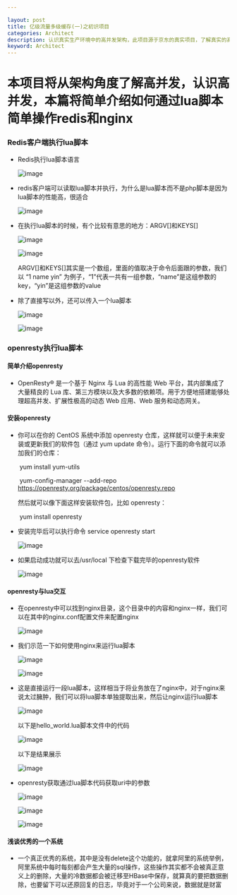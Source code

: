 ```yaml
---

layout: post
title: 亿级流量多级缓存(一)之初识项目
categories: Architect
description: 认识真实生产环境中的高并发架构，此项目源于京东的真实项目，了解真实的高并发架构的特点，体会从无到有构建一个高并发架构的感受
keyword: Architect
---
```


本项目将从架构角度了解高并发，认识高并发，本篇将简单介绍如何通过lua脚本简单操作redis和nginx
======

### Redis客户端执行lua脚本

- Redis执行lua脚本语言

  ![image](\images\posts\Architect\2021-2-28-亿级流量多级缓存(一)之初识项目-1.jpg)

- redis客户端可以读取lua脚本并执行，为什么是lua脚本而不是php脚本是因为lua脚本的性能高，很适合

  ![image](\images\posts\Architect\2021-2-28-亿级流量多级缓存(一)之初识项目-2.jpg)

- 在执行lua脚本的时候，有个比较有意思的地方：ARGV[]和KEYS[]

  ![image](\images\posts\Architect\2021-2-28-亿级流量多级缓存(一)之初识项目-3.jpg)

  ![image](\images\posts\Architect\2021-2-28-亿级流量多级缓存(一)之初识项目-4.jpg)

  ARGV[]和KEYS[]其实是一个数组，里面的值取决于命令后面跟的参数，我们以 “1 name yin” 为例子，“1”代表一共有一组参数，“name”是这组参数的key，“yin”是这组参数的value

- 除了直接写以外，还可以传入一个lua脚本

  ![image](\images\posts\Architect\2021-2-28-亿级流量多级缓存(一)之初识项目-5.jpg)

  ![image](\images\posts\Architect\2021-2-28-亿级流量多级缓存(一)之初识项目-6.jpg)

### openresty执行lua脚本

#### 简单介绍openresty

- OpenResty® 是一个基于 Nginx 与 Lua 的高性能 Web 平台，其内部集成了大量精良的 Lua 库、第三方模块以及大多数的依赖项。用于方便地搭建能够处理超高并发、扩展性极高的动态 Web 应用、Web 服务和动态网关。

#### 安装openresty

- 你可以在你的 CentOS 系统中添加 openresty 仓库，这样就可以便于未来安装或更新我们的软件包（通过 yum update 命令）。运行下面的命令就可以添加我们的仓库：

  ​     yum install yum-utils

  ​     yum-config-manager --add-repo https://openresty.org/package/centos/openresty.repo

  然后就可以像下面这样安装软件包，比如 openresty：

  ​     yum install openresty

- 安装完毕后可以执行命令 service  openresty  start

  ![image](\images\posts\Architect\2021-2-28-亿级流量多级缓存(一)之初识项目-7.jpg)

- 如果启动成功就可以去/usr/local 下检查下载完毕的openresty软件

  ![image](\images\posts\Architect\2021-2-28-亿级流量多级缓存(一)之初识项目-8.jpg)

#### openresty与lua交互

- 在openresty中可以找到nginx目录，这个目录中的内容和nginx一样，我们可以在其中的nginx.conf配置文件来配置nginx

  ![image](\images\posts\Architect\2021-2-28-亿级流量多级缓存(一)之初识项目-9.jpg)

- 我们示范一下如何使用nginx来运行lua脚本

  ![image](\images\posts\Architect\2021-2-28-亿级流量多级缓存(一)之初识项目-10.jpg)

  ![image](\images\posts\Architect\2021-2-28-亿级流量多级缓存(一)之初识项目-11.jpg)

- 这是直接运行一段lua脚本，这样相当于将业务放在了nginx中，对于nginx来说太过臃肿，我们可以将lua脚本单独提取出来，然后让nginx运行lua脚本

  ![image](\images\posts\Architect\2021-2-28-亿级流量多级缓存(一)之初识项目-12.jpg)

  以下是hello_world.lua脚本文件中的代码

  ![image](\images\posts\Architect\2021-2-28-亿级流量多级缓存(一)之初识项目-13.jpg)

  以下是结果展示

  ![image](\images\posts\Architect\2021-2-28-亿级流量多级缓存(一)之初识项目-14.jpg)

- openresty获取通过lua脚本代码获取uri中的参数

  ![image](\images\posts\Architect\2021-2-28-亿级流量多级缓存(一)之初识项目-15.jpg)

  ![image](\images\posts\Architect\2021-2-28-亿级流量多级缓存(一)之初识项目-16.jpg)

  ![image](\images\posts\Architect\2021-2-28-亿级流量多级缓存(一)之初识项目-17.jpg)

#### 浅谈优秀的一个系统

- 一个真正优秀的系统，其中是没有delete这个功能的，就拿阿里的系统举例，阿里系统中每时每刻都会产生大量的sql操作，这些操作其实都不会被真正意义上的删除，大量的冷数据都会被迁移至HBase中保存，就算真的要把数据删除，也要留下可以还原回复的日志，毕竟对于一个公司来说，数据就是财富




